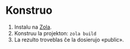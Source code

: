 # Konstruo

1.  Instalu na [Zola](https://www.getzola.org/).
2.  Konstruu la projekton: `zola build`
3.  La rezulto troveblas ĉe la dosierujo «public».
